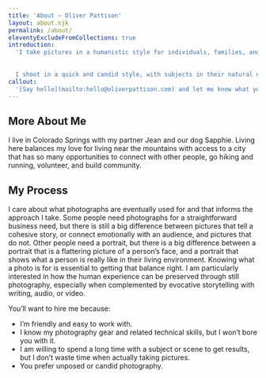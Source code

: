 ```yaml
---
title: 'About – Oliver Pattison'
layout: about.njk
permalink: /about/
eleventyExcludeFromCollections: true
introduction: 
  'I take pictures in a humanistic style for individuals, families, and businesses who want a realistic document of their life or work.
  
  
  I shoot in a quick and candid style, with subjects in their natural environments. I tend to take mostly unposed pictures, but I can also collaborate with you to create a scene or story. I am a careful editor who can help shape a narrative for you and deliver consistent results in a distinctive style. I want to help you create honest and emotional photography, whether through a portrait or framing a small moment in your life or work.'
callout: 
  '[Say hello](mailto:hello@oliverpattison.com) and let me know what you’re looking for.'
---
```



## More About Me

I live in Colorado Springs with my partner Jean and our dog Sapphie. Living here balances my love for living near the mountains with access to a city that has so many opportunities to connect with other people, go hiking and running, volunteer, and build community.

## My Process

I care about what photographs are eventually used for and that informs the approach I take. Some people need photographs for a straightforward business need, but there is still a big difference between pictures that tell a cohesive story, or connect emotionally with an audience, and pictures that do not. Other people need a portrait, but there is a big difference between a portrait that is a flattering picture of a person’s face, and a portrait that shows what a person is really like in their living environment. Knowing what a photo is for is essential to getting that balance right. I am particularly interested in how the human experience can be preserved through still photography, especially when complemented by evocative storytelling with writing, audio, or video.

You’ll want to hire me because:

- I’m friendly and easy to work with.
- I know my photography gear and related technical skills, but I won’t bore you with it.
- I am willing to spend a long time with a subject or scene to get results, but I don’t waste time when actually taking pictures.
- You prefer unposed or candid photography.
